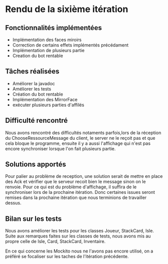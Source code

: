 # Rendu de la sixième itération
## Fonctionnalités implémentées
* Implémentation des faces miroirs
* Correction de certains effets implémentés précédament
* Implémentation de plusieurs partie
* Creation du bot rentable

## Tâches réalisées
* Améliorer la javadoc
* Améliorer les tests 
* Création du bot rentable
* Implémentation des MirrorFace
* exécuter plusieurs parties d'affilés

## Difficulté rencontré
Nous avons rencontré des difficultés notaments parfois,lors de la réception du ChooseRessourceMessage du client, le server ne le reçoit pas et que cela bloque le programme, ensuite il y a aussi l'affichage qui n'est pas encore synchroniser lorsque l'on fait plusieurs partie.

## Solutions apportés
Pour palier au problème de reception, une solution serait de mettre en place des Ack et vérifier que le serveur recoit bien le message sinon on le renvoie. 
Pour ce qui est du problème d'affichage, il suffira de le synchroniser lors de la prochaine itération. Donc certaines issues seront remises dans la prochaine itération que nous terminions de travailler dessus.

## Bilan sur les tests
Nous avons améliorer les tests pour les classes Joueur, StackCard, Isle. 
Suite aux remarques faites sur les classes de tests, nous avons mis au propre celle de Isle, Card, StackCard, Inventaire.

En ce qui concerne les Mockito nous ne l'avons pas encore utilisé, on a préféré se focaliser sur les taches de l'itération précédente.
